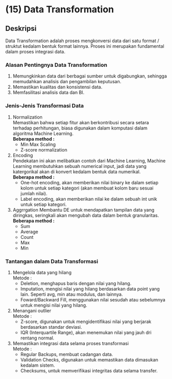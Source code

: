 # (15) Data Transformation

## Deskripsi
Data Transformation adalah proses mengkonversi data dari satu format / struktut kedalam bentuk format lainnya. Proses ini merupakan fundamental dalam proses integrasi data.

### Alasan Pentingnya Data Transformation
1. Memungkinkan data dari berbagai sumber untuk digabungkan, sehingga memudahkan analisis dan pengambilan keputusan.
2. Memastikan kualitas dan konsistensi data.
3. Memfasilitasi analisis data dan BI.

### Jenis-Jenis Transformasi Data
1. Normalization  
   Memastikan bahwa setiap fitur akan berkontribusi secara setara terhadap perhitungan, biasa digunakan dalam komputasi dalam algoritma Machine Learning.  
   **Beberapa method :**
   - Min Max Scaling
   - Z-score normalization
2. Encoding  
   Pendekatan ini akan melibatkan contoh dari Machine Learning, Machine Learning membutuhkan sebuah numerical input, jadi data yang katergorikal akan di konvert kedalam bentuk data numerikal.  
   **Beberapa method :**
   - One-hot encoding, akan memberikan nilai binary ke dalam setiap kolom untuk setiap kategori (akan membuat kolom baru sesuai jumlah nilai).
   - Label encoding, akan memberikan nilai ke dalam sebuah int unik untuk setiap kategori.
3. Aggrrgation
   Membantu DE untuk mendapatkan tampilan data yang diringkas, seringkali akan mengubah data dalam bentuk granularitas.  
   **Beberapa method :**
   - Sum
   - Average
   - Count
   - Max
   - Min

### Tantangan dalam Data Transformasi
1. Mengelola data yang hilang  
   Metode :
   - Deletion, menghapus baris dengan nilai yang hilang.
   - Imputation, mengisi nilai yang hilang berdasarkan data point yang lain. Seperti avg, min atau modulus, dan lainnya.
   - Foward/Backward Fill, menggunakan nilai sesudah atau sebelumnya untuk mengisi nilai yang hilang.
2. Menangani outlier  
   Metode :
   - Z-score, digunakan untuk mengidentifikasi nilai yang berjarak berdasarkan standar deviasi.
   - IQR (Interquartile Range), akan menemukan nilai yang jauh dri rentang normal.
3. Memastikan integrasi data selama proses transformasi  
   Metode :
   - Regular Backups, membuat cadangan data.
   - Validation Checks, digunakan untuk memastikan data dimasukan kedalam sistem.
   - Checksums, untuk memverifikasi integritas data selama transfer.